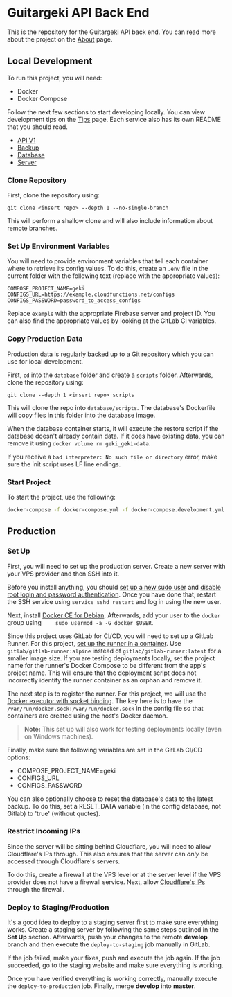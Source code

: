 # Guitargeki API Back End

This is the repository for the Guitargeki API back end. You can read more about the project on the [About](./docs/About.md) page.

## Local Development

To run this project, you will need:

 - Docker
 - Docker Compose

Follow the next few sections to start developing locally. You can view development tips on the [Tips](./docs/Tips.md) page. Each service also has its own README that you should read.

 - [API V1](./api-v1/README.md)
 - [Backup](./backup/README.md)
 - [Database](./database/README.md)
 - [Server](./server/README.md)

### Clone Repository

First, clone the repository using:

```
git clone <insert repo> --depth 1 --no-single-branch
```

This will perform a shallow clone and will also include information about remote branches.

### Set Up Environment Variables

You will need to provide environment variables that tell each container where to retrieve its config values. To do this, create an `.env` file in the current folder with the following text (replace with the appropriate values):

```
COMPOSE_PROJECT_NAME=geki
CONFIGS_URL=https://example.cloudfunctions.net/configs
CONFIGS_PASSWORD=password_to_access_configs
```

Replace `example` with the appropriate Firebase server and project ID. You can also find the appropriate values by looking at the GitLab CI variables.

### Copy Production Data

Production data is regularly backed up to a Git repository which you can use for local development.

First, `cd` into the `database` folder and create a `scripts` folder. Afterwards, clone the repository using:

```
git clone --depth 1 <insert repo> scripts
```

This will clone the repo into `database/scripts`. The database's Dockerfile will copy files in this folder into the database image.

When the database container starts, it will execute the restore script if the database doesn't already contain data. If it does have existing data, you can remove it using `docker volume rm geki_geki-data`.

If you receive a `bad interpreter: No such file or directory` error, make sure the init script uses LF line endings.

### Start Project

To start the project, use the following:

```sh
docker-compose -f docker-compose.yml -f docker-compose.development.yml up -d --build
```

## Production

### Set Up

First, you will need to set up the production server. Create a new server with your VPS provider and then SSH into it.

Before you install anything, you should [set up a new sudo user](https://www.digitalocean.com/community/tutorials/initial-server-setup-with-debian-9) and [disable root login and password authentication](https://bobcares.com/blog/digitalocean-disable-root-login/). Once you have done that, restart the SSH service using `service sshd restart` and log in using the new user.

Next, install [Docker CE for Debian](https://docs.docker.com/install/linux/docker-ce/debian/). Afterwards, add your user to the `docker` group using `    sudo usermod -a -G docker $USER`.

Since this project uses GitLab for CI/CD, you will need to set up a GitLab Runner. For this project, [set up the runner in a container](https://docs.gitlab.com/runner/install/docker.html). Use `gitlab/gitlab-runner:alpine` instead of `gitlab/gitlab-runner:latest` for a smaller image size. If you are testing deployments locally, set the project name for the runner's Docker Compose to be different from the app's project name. This will ensure that the deployment script does not incorrectly identify the runner container as an orphan and remove it.

The next step is to register the runner. For this project, we will use the [Docker executor with socket binding](https://docs.gitlab.com/ee/ci/docker/using_docker_build.html#use-docker-socket-binding). The key here is to have the `/var/run/docker.sock:/var/run/docker.sock` in the config file so that containers are created using the host's Docker daemon.

>**Note:** This set up will also work for testing deployments locally (even on Windows machines).

Finally, make sure the following variables are set in the GitLab CI/CD options:

 - COMPOSE_PROJECT_NAME=geki
 - CONFIGS_URL
 - CONFIGS_PASSWORD

You can also optionally choose to reset the database's data to the latest backup. To do this, set a RESET_DATA variable (in the config database, not Gitlab) to 'true' (without quotes).

### Restrict Incoming IPs

Since the server will be sitting behind Cloudflare, you will need to allow Cloudflare's IPs through. This also ensures that the server can *only* be accessed through Cloudflare's servers.

To do this, create a firewall at the VPS level or at the server level if the VPS provider does not have a firewall service. Next, allow [Cloudflare's IPs](https://www.cloudflare.com/ips/) through the firewall.

### Deploy to Staging/Production

It's a good idea to deploy to a staging server first to make sure everything works. Create a staging server by following the same steps outlined in the **Set Up** section. Afterwards, push your changes to the remote **develop** branch and then execute the `deploy-to-staging` job manually in GitLab.

If the job failed, make your fixes, push and execute the job again. If the job succeeded, go to the staging website and make sure everything is working.

Once you have verified everything is working correctly, manually execute the `deploy-to-production` job. Finally, merge **develop** into **master**.